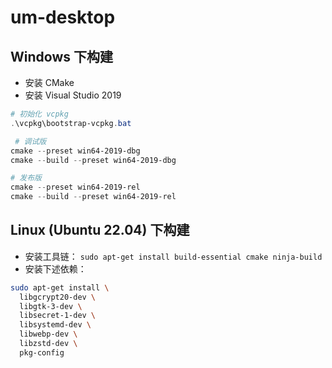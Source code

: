 # um-desktop

## Windows 下构建

- 安装 CMake
- 安装 Visual Studio 2019

```powershell
# 初始化 vcpkg
.\vcpkg\bootstrap-vcpkg.bat

 # 调试版
cmake --preset win64-2019-dbg
cmake --build --preset win64-2019-dbg

# 发布版
cmake --preset win64-2019-rel
cmake --build --preset win64-2019-rel
```

## Linux (Ubuntu 22.04) 下构建

- 安装工具链： `sudo apt-get install build-essential cmake ninja-build`
- 安装下述依赖：

```sh
sudo apt-get install \
  libgcrypt20-dev \
  libgtk-3-dev \
  libsecret-1-dev \
  libsystemd-dev \
  libwebp-dev \
  libzstd-dev \
  pkg-config
```
